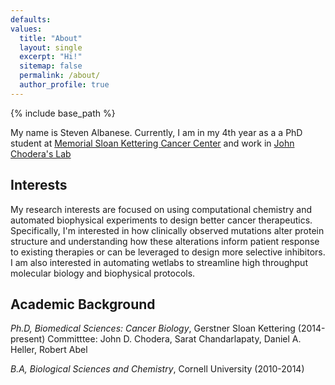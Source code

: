 ```yaml
---
defaults: 
values: 
  title: "About"
  layout: single
  excerpt: "Hi!"
  sitemap: false
  permalink: /about/
  author_profile: true
---
```

{% include base_path %}

My name is Steven Albanese. Currently, I am in my 4th year as a a PhD student
at [Memorial Sloan Kettering Cancer Center](https://www.sloankettering.edu/gerstner)
and work in [John Chodera's Lab](https://www.choderalab.org)

## Interests
My research interests are focused on using computational chemistry and automated biophysical experiments to design better cancer therapeutics. Specifically,
I'm interested in how clinically observed mutations alter protein structure and understanding how these alterations inform patient response to existing therapies or can be leveraged to design more selective inhibitors. 
I am also interested in automating wetlabs to streamline high throughput molecular biology and biophysical protocols.

## Academic Background 
*Ph.D, Biomedical Sciences: Cancer Biology*, Gerstner Sloan Kettering (2014-present)
Committtee: John D. Chodera, Sarat Chandarlapaty, Daniel A. Heller, Robert Abel

*B.A, Biological Sciences and Chemistry*, Cornell University (2010-2014) 